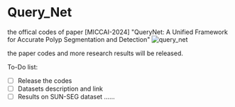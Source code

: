 # Query_Net

the offical codes of paper [MICCAI-2024] "QueryNet: A Unified Framework for Accurate Polyp Segmentation and Detection"
![query_net](/main/Figure/query_net.png "QueryNet")

the paper codes and more research results will be released.

To-Do list:
- [ ] Release the codes
- [ ] Datasets description and link
- [ ] Results on SUN-SEG dataset
......
